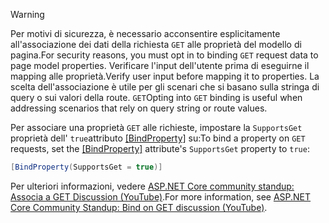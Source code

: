 > [!WARNING]
> <span data-ttu-id="9721c-101">Per motivi di sicurezza, è necessario acconsentire esplicitamente all'associazione dei dati della richiesta `GET` alle proprietà del modello di pagina.</span><span class="sxs-lookup"><span data-stu-id="9721c-101">For security reasons, you must opt in to binding `GET` request data to page model properties.</span></span> <span data-ttu-id="9721c-102">Verificare l'input dell'utente prima di eseguirne il mapping alle proprietà.</span><span class="sxs-lookup"><span data-stu-id="9721c-102">Verify user input before mapping it to properties.</span></span> <span data-ttu-id="9721c-103">La scelta dell'associazione è utile per gli scenari che si basano sulla stringa di query o sui valori della route. `GET`</span><span class="sxs-lookup"><span data-stu-id="9721c-103">Opting into `GET` binding is useful when addressing scenarios that rely on query string or route values.</span></span>
>
> <span data-ttu-id="9721c-104">Per associare una proprietà `GET` alle richieste, impostare la `SupportsGet` proprietà dell' `true`attributo [[BindProperty]](xref:Microsoft.AspNetCore.Mvc.BindPropertyAttribute) su:</span><span class="sxs-lookup"><span data-stu-id="9721c-104">To bind a property on `GET` requests, set the [[BindProperty]](xref:Microsoft.AspNetCore.Mvc.BindPropertyAttribute) attribute's `SupportsGet` property to `true`:</span></span>
>
> ```csharp
> [BindProperty(SupportsGet = true)]
> ```
>
> <span data-ttu-id="9721c-105">Per ulteriori informazioni, vedere [ASP.NET Core community standup: Associa a GET Discussion (YouTube)](https://www.youtube.com/watch?v=p7iHB9V-KVU&feature=youtu.be&t=54m27s).</span><span class="sxs-lookup"><span data-stu-id="9721c-105">For more information, see [ASP.NET Core Community Standup: Bind on GET discussion (YouTube)](https://www.youtube.com/watch?v=p7iHB9V-KVU&feature=youtu.be&t=54m27s).</span></span>
